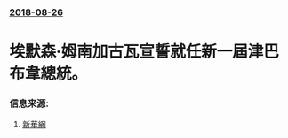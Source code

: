 ### [2018-08-26](/news/2018/08/26/index.md)

##### 
# 埃默森·姆南加古瓦宣誓就任新一屆津巴布韋總統。 




### 信息来源:

1. [新華網](http://www.xinhuanet.com/world/2018-08/26/c_129940456.htm)
